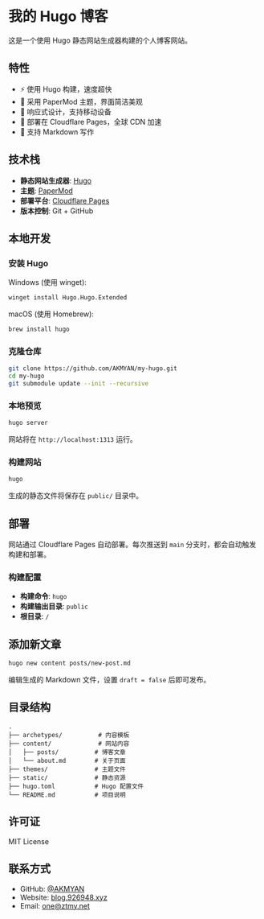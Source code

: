 # 我的 Hugo 博客

这是一个使用 Hugo 静态网站生成器构建的个人博客网站。

## 特性

- ⚡ 使用 Hugo 构建，速度超快
- 🎨 采用 PaperMod 主题，界面简洁美观
- 📱 响应式设计，支持移动设备
- 🚀 部署在 Cloudflare Pages，全球 CDN 加速
- 📝 支持 Markdown 写作

## 技术栈

- **静态网站生成器**: [Hugo](https://gohugo.io/)
- **主题**: [PaperMod](https://github.com/adityatelange/hugo-PaperMod)
- **部署平台**: [Cloudflare Pages](https://pages.cloudflare.com/)
- **版本控制**: Git + GitHub

## 本地开发

### 安装 Hugo

Windows (使用 winget):
```bash
winget install Hugo.Hugo.Extended
```

macOS (使用 Homebrew):
```bash
brew install hugo
```

### 克隆仓库

```bash
git clone https://github.com/AKMYAN/my-hugo.git
cd my-hugo
git submodule update --init --recursive
```

### 本地预览

```bash
hugo server
```

网站将在 `http://localhost:1313` 运行。

### 构建网站

```bash
hugo
```

生成的静态文件将保存在 `public/` 目录中。

## 部署

网站通过 Cloudflare Pages 自动部署。每次推送到 `main` 分支时，都会自动触发构建和部署。

### 构建配置

- **构建命令**: `hugo`
- **构建输出目录**: `public`
- **根目录**: `/`

## 添加新文章

```bash
hugo new content posts/new-post.md
```

编辑生成的 Markdown 文件，设置 `draft = false` 后即可发布。

## 目录结构

```
.
├── archetypes/          # 内容模板
├── content/             # 网站内容
│   ├── posts/          # 博客文章
│   └── about.md        # 关于页面
├── themes/             # 主题文件
├── static/             # 静态资源
├── hugo.toml           # Hugo 配置文件
└── README.md           # 项目说明
```

## 许可证

MIT License

## 联系方式

- GitHub: [@AKMYAN](https://github.com/AKMYAN)
- Website: [blog.926948.xyz](https://blog.926948.xyz)
- Email: one@ztmy.net